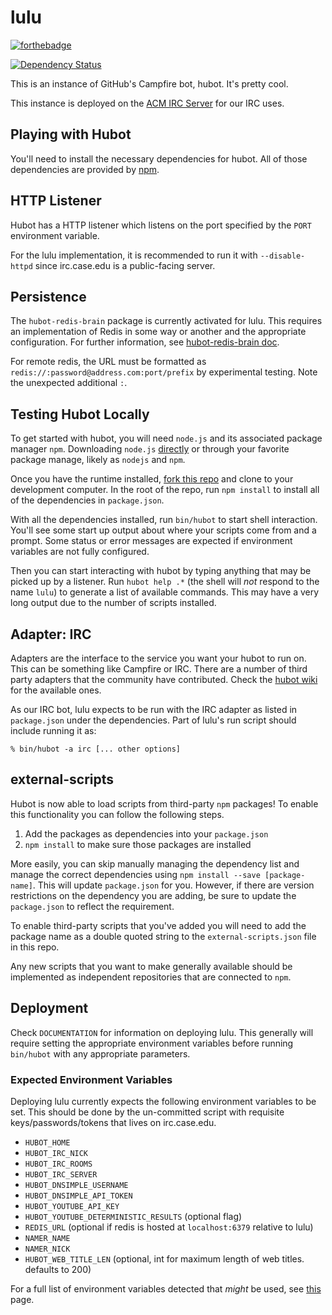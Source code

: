 # lulu

[![forthebadge](http://forthebadge.com/images/badges/powered-by-case-western-reserve.svg)](http://forthebadge.com)

[![Dependency Status](https://david-dm.org/hacsoc/lulu.svg)](https://david-dm.org/hacsoc/lulu)

This is an instance of GitHub's Campfire bot, hubot. It's pretty cool.

This instance is deployed on the [ACM IRC Server][acmirc] for our IRC uses.

[acmirc]: http://irc.case.edu

## Playing with Hubot

You'll need to install the necessary dependencies for hubot. All of
those dependencies are provided by [npm][npmjs].

[npmjs]: http://npmjs.org

## HTTP Listener

Hubot has a HTTP listener which listens on the port specified by the `PORT`
environment variable.

For the lulu implementation, it is recommended to run it with `--disable-httpd`
since irc.case.edu is a public-facing server.

##  Persistence

The `hubot-redis-brain` package is currently activated for lulu. This requires
an implementation of Redis in some way or another and the appropriate configuration. For further information, see [hubot-redis-brain doc](https://www.npmjs.com/package/hubot-redis-brain).

For remote redis, the URL must be formatted as `redis://:password@address.com:port/prefix`
by experimental testing. Note the unexpected additional `:`.

## Testing Hubot Locally

To get started with hubot, you will need `node.js` and its associated package
manager `npm`. Downloading `node.js` [directly][nodedownload] or through your
favorite package manage, likely as `nodejs` and `npm`.

Once you have the runtime installed, [fork this repo][forklulu] and clone to
your development computer. In the root of the repo, run `npm install` to install
all of the dependencies in `package.json`.

With all the dependencies installed, run `bin/hubot` to start shell interaction.
You'll see some start up output about where your scripts come from and a prompt.
Some status or error messages are expected if environment variables are not
fully configured.

Then you can start interacting with hubot by typing anything that may be picked
up by a listener. Run `hubot help .*` (the shell will *not* respond to the name
`lulu`) to generate a list of available commands. This may have a very long
output due to the number of scripts installed.

[nodedownload]: https://nodejs.org/download/
[forklulu]: https://github.com/cwruacm/lulu/fork

## Adapter: IRC

Adapters are the interface to the service you want your hubot to run on. This
can be something like Campfire or IRC. There are a number of third party
adapters that the community have contributed. Check the
[hubot wiki][hubot-wiki] for the available ones.

As our IRC bot, lulu expects to be run with the IRC adapter as listed in
`package.json` under the dependencies. Part of lulu's run script should
include running it as:

    % bin/hubot -a irc [... other options]

[hubot-wiki]: https://github.com/github/hubot/wiki

## external-scripts

Hubot is now able to load scripts from third-party `npm` packages! To enable
this functionality you can follow the following steps.

1. Add the packages as dependencies into your `package.json`
2. `npm install` to make sure those packages are installed

More easily, you can skip manually managing the dependency list and manage the
correct dependencies using `npm install --save [package-name]`. This will update
`package.json` for you. However, if there are version restrictions on the
dependency you are adding, be sure to update the `package.json` to reflect the
requirement.

To enable third-party scripts that you've added you will need to add the package
name as a double quoted string to the `external-scripts.json` file in this repo.

Any new scripts that you want to make generally available should be implemented
as independent repositories that are connected to `npm`.

## Deployment

Check `DOCUMENTATION` for information on deploying lulu. This generally will
require setting the appropriate environment variables before running `bin/hubot`
with any appropriate parameters.

### Expected Environment Variables

Deploying lulu currently expects the following environment variables to be set.
This should be done by the un-committed script with requisite
keys/passwords/tokens that lives on irc.case.edu.

- `HUBOT_HOME`
- `HUBOT_IRC_NICK`
- `HUBOT_IRC_ROOMS`
- `HUBOT_IRC_SERVER`
- `HUBOT_DNSIMPLE_USERNAME`
- `HUBOT_DNSIMPLE_API_TOKEN`
- `HUBOT_YOUTUBE_API_KEY`
- `HUBOT_YOUTUBE_DETERMINISTIC_RESULTS` (optional flag)
- `REDIS_URL` (optional if redis is hosted at `localhost:6379` relative to lulu)
- `NAMER_NAME`
- `NAMER_NICK`
- `HUBOT_WEB_TITLE_LEN` (optional, int for maximum length of web titles. defaults to 200)

For a full list of environment variables detected that *might* be used, see
[this][lulu-env] page.

[lulu-env]: http://hacsoc.org/lulu/env.html
